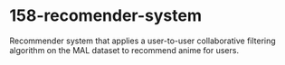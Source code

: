 # 158-recomender-system
Recommender system that applies a user-to-user collaborative filtering algorithm on the MAL dataset to recommend anime for users.
